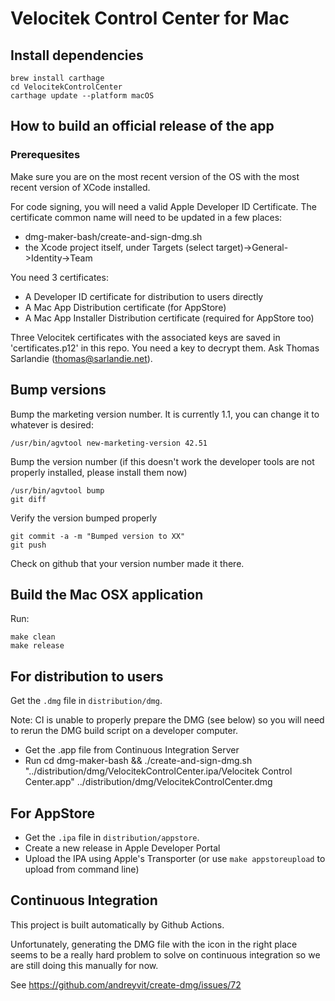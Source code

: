 # Velocitek Control Center for Mac

## Install dependencies

    brew install carthage
    cd VelocitekControlCenter
    carthage update --platform macOS

## How to build an official release of the app

### Prerequesites

Make sure you are on the most recent version of the OS with the most recent version of XCode installed.

For code signing, you will need a valid Apple Developer ID Certificate. The certificate common name will need to be
updated in a few places:

- dmg-maker-bash/create-and-sign-dmg.sh
- the Xcode project itself, under Targets (select target)->General->Identity->Team

You need 3 certificates:

- A Developer ID certificate for distribution to users directly
- A Mac App Distribution certificate (for AppStore)
- A Mac App Installer Distribution certificate (required for AppStore too)

Three Velocitek certificates with the associated keys are saved in
'certificates.p12' in this repo. You need a key to decrypt them. Ask Thomas
Sarlandie (thomas@sarlandie.net).

## Bump versions

Bump the marketing version number. It is currently 1.1, you can change it to whatever is desired:

    /usr/bin/agvtool new-marketing-version 42.51

Bump the version number (if this doesn't work the developer tools are not properly installed, please install them now)

    /usr/bin/agvtool bump
    git diff

Verify the version bumped properly

    git commit -a -m "Bumped version to XX"
    git push

Check on github that your version number made it there.

## Build the Mac OSX application

Run:

    make clean
    make release

## For distribution to users

Get the `.dmg` file in `distribution/dmg`.

Note: CI is unable to properly prepare the DMG (see below) so you will need to rerun the DMG build script on a developer computer.

- Get the .app file from Continuous Integration Server
- Run cd dmg-maker-bash && ./create-and-sign-dmg.sh "../distribution/dmg/VelocitekControlCenter.ipa/Velocitek Control Center.app" ../distribution/dmg/VelocitekControlCenter.dmg

## For AppStore

- Get the `.ipa` file in `distribution/appstore`.
- Create a new release in Apple Developer Portal
- Upload the IPA using Apple's Transporter (or use `make appstoreupload` to upload from command line)

## Continuous Integration

This project is built automatically by Github Actions.

Unfortunately, generating the DMG file with the icon in the right place seems to
be a really hard problem to solve on continuous integration so we are still
doing this manually for now.

See https://github.com/andreyvit/create-dmg/issues/72

